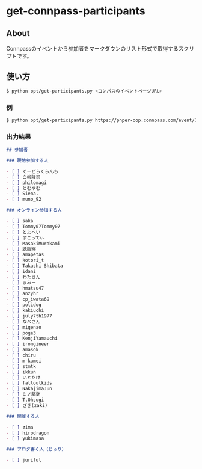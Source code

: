 # get-connpass-participants

## About

Connpassのイベントから参加者をマークダウンのリスト形式で取得するスクリプトです。

## 使い方

```bash
$ python opt/get-participants.py <コンパスのイベントページURL>
```

### 例

```bash
$ python opt/get-participants.py https://phper-oop.connpass.com/event/171008/
```

### 出力結果

```md
## 参加者

### 現地参加する人

- [ ] ぐーどらくらんち
- [ ] 白柳隆司
- [ ] philomagi
- [ ] とむやむ
- [ ] Siena.
- [ ] muno_92

### オンライン参加する人

- [ ] saka
- [ ] Tommy07Tommy07
- [ ] とよへい
- [ ] すこってぃ
- [ ] MasakiMurakami
- [ ] 脱脂綿
- [ ] amapetas
- [ ] kotori_t
- [ ] Takashi Shibata
- [ ] idani
- [ ] わたさん
- [ ] まみー
- [ ] hmatsu47
- [ ] anzyhr
- [ ] cp_iwata69
- [ ] polidog
- [ ] kakiuchi
- [ ] july7th1977
- [ ] なべさん
- [ ] migenao
- [ ] poge3
- [ ] KenjiYamauchi
- [ ] irongineer
- [ ] amasok
- [ ] chiru
- [ ] m-kamei
- [ ] stmtk
- [ ] ikkun
- [ ] いとたけ
- [ ] falloutkids
- [ ] NakajimaJun
- [ ] ミノ駆動
- [ ] T.Ohsugi
- [ ] ざき(zaki)

### 開催する人

- [ ] zima
- [ ] hirodragon
- [ ] yukimasa

### ブログ書く人（じゅり）

- [ ] juriful
```
